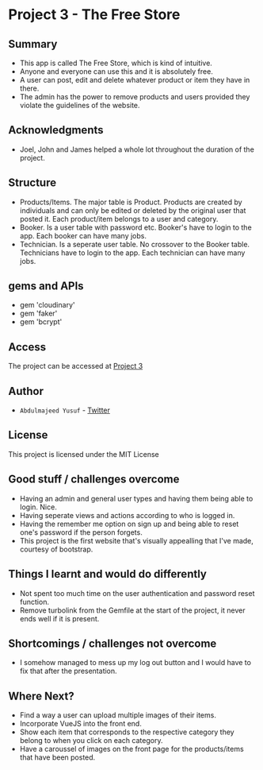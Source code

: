# Project 3 - The Free Store

## Summary
* This app is called The Free Store, which is kind of intuitive.
* Anyone and everyone can use this and it is absolutely free.
* A user can post, edit and delete whatever product or item they have in there.
* The admin has the power to remove products and users provided they violate the guidelines of the website.

## Acknowledgments
* Joel, John and James helped a whole lot throughout the duration of the project.


## Structure
* Products/Items. The major table is Product. Products are created by individuals and can only be edited or deleted by the original user that posted it. Each product/item belongs to a user and category. 
* Booker. Is a user table with password etc. Booker's have to login to the app. Each booker can have many jobs.
* Technician. Is a seperate user table. No crossover to the Booker table. Technicians have to login to the app. Each technician can have many jobs.


## gems and APIs
* gem 'cloudinary'
* gem 'faker'
* gem 'bcrypt'

## Access
The project can be accessed at [Project 3](https://projectthree.herokuapp.com/)


## Author

* `Abdulmajeed Yusuf` - [Twitter](http:twitter.com/oolakunle)

## License

This project is licensed under the MIT License

## Good stuff / challenges overcome
* Having an admin and general user types and having them being able to login. Nice.
* Having seperate views and actions according to who is logged in.
* Having the remember me option on sign up and being able to reset one's password if the person forgets.
* This project is the first website that's visually appealling that I've made, courtesy of bootstrap.

## Things I learnt and would do differently
* Not spent too much time on the user authentication and password reset function.
* Remove turbolink from the Gemfile at the start of the project, it never ends well if it is present.


## Shortcomings / challenges not overcome
* I somehow managed to mess up my log out button and I would have to fix that after the presentation.

## Where Next?
* Find a way a user can upload multiple images of their items.
* Incorporate VueJS into the front end.
* Show each item that corresponds to the respective category they belong to when you click on each category.
* Have a caroussel of images on the front page for the products/items that have been posted.

